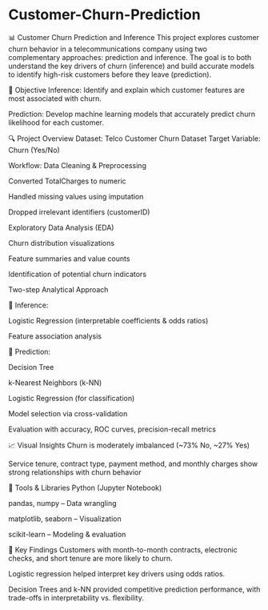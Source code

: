 # Customer-Churn-Prediction

📊 Customer Churn Prediction and Inference
This project explores customer churn behavior in a telecommunications company using two complementary approaches: prediction and inference. The goal is to both understand the key drivers of churn (inference) and build accurate models to identify high-risk customers before they leave (prediction).

🧠 Objective
Inference: Identify and explain which customer features are most associated with churn.

Prediction: Develop machine learning models that accurately predict churn likelihood for each customer.

🔍 Project Overview
Dataset: Telco Customer Churn Dataset
Target Variable: Churn (Yes/No)

Workflow:
Data Cleaning & Preprocessing

Converted TotalCharges to numeric

Handled missing values using imputation

Dropped irrelevant identifiers (customerID)

Exploratory Data Analysis (EDA)

Churn distribution visualizations

Feature summaries and value counts

Identification of potential churn indicators

Two-step Analytical Approach

🔎 Inference:

Logistic Regression (interpretable coefficients & odds ratios)

Feature association analysis

🤖 Prediction:

Decision Tree

k-Nearest Neighbors (k-NN)

Logistic Regression (for classification)

Model selection via cross-validation

Evaluation with accuracy, ROC curves, precision-recall metrics

📈 Visual Insights
Churn is moderately imbalanced (~73% No, ~27% Yes)

Service tenure, contract type, payment method, and monthly charges show strong relationships with churn behavior


🧰 Tools & Libraries
Python (Jupyter Notebook)

pandas, numpy – Data wrangling

matplotlib, seaborn – Visualization

scikit-learn – Modeling & evaluation

📌 Key Findings
Customers with month-to-month contracts, electronic checks, and short tenure are more likely to churn.

Logistic regression helped interpret key drivers using odds ratios.

Decision Trees and k-NN provided competitive prediction performance, with trade-offs in interpretability vs. flexibility.

